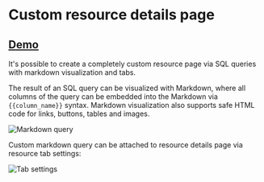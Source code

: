 # Custom resource details page

## [Demo](https://motor-admin.herokuapp.com/demo/data/countries/1)

It's possible to create a completely custom resource page via SQL queries with markdown visualization and tabs.

The result of an SQL query can be visualized with Markdown, where all columns of the query can be embedded into the Markdown via `{{column_name}}` syntax. Markdown visualization also supports safe HTML code for links, buttons, tables and images.

![Markdown query](https://user-images.githubusercontent.com/5418788/125581947-e0707682-bd5b-4d3b-bbdc-8e53ecb41a11.png)

Custom markdown query can be attached to resource details page via resource tab settings:

![Tab settings](https://user-images.githubusercontent.com/5418788/125582726-33d6f2df-b37b-46de-ae7c-7972b95ec4a6.png)
